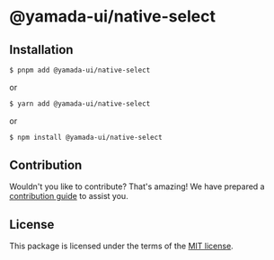 # @yamada-ui/native-select

## Installation

```sh
$ pnpm add @yamada-ui/native-select
```

or

```sh
$ yarn add @yamada-ui/native-select
```

or

```sh
$ npm install @yamada-ui/native-select
```

## Contribution

Wouldn't you like to contribute? That's amazing! We have prepared a [contribution guide](https://github.com/hirotomoyamada/yamada-ui/blob/main/CONTRIBUTING.md) to assist you.

## License

This package is licensed under the terms of the
[MIT license](https://github.com/hirotomoyamada/yamada-ui/blob/main/LICENSE).
